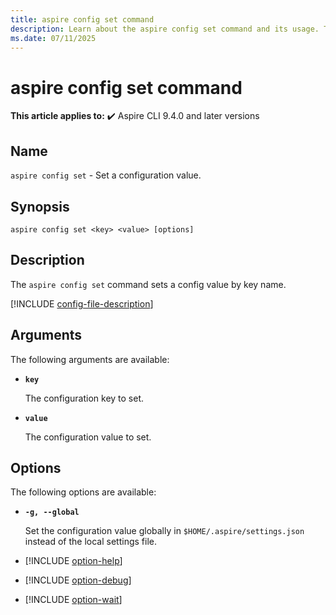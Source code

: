 ```yaml
---
title: aspire config set command
description: Learn about the aspire config set command and its usage. This command sets an Aspire CLI config value by key name.
ms.date: 07/11/2025
---
```

# aspire config set command

**This article applies to:** ✔️ Aspire CLI 9.4.0 and later versions

## Name

`aspire config set` - Set a configuration value.

## Synopsis

```dotnetcli
aspire config set <key> <value> [options]
```

## Description

The `aspire config set` command sets a config value by key name.

[!INCLUDE [config-file-description](includes/config-file-description.md)]

## Arguments

The following arguments are available:

- **`key`**

  The configuration key to set.

- **`value`**

  The configuration value to set.

## Options

The following options are available:

- **`-g, --global`**

  Set the configuration value globally in `$HOME/.aspire/settings.json` instead of the local settings file.

- [!INCLUDE [option-help](includes/option-help.md)]

- [!INCLUDE [option-debug](includes/option-debug.md)]

- [!INCLUDE [option-wait](includes/option-wait.md)]
